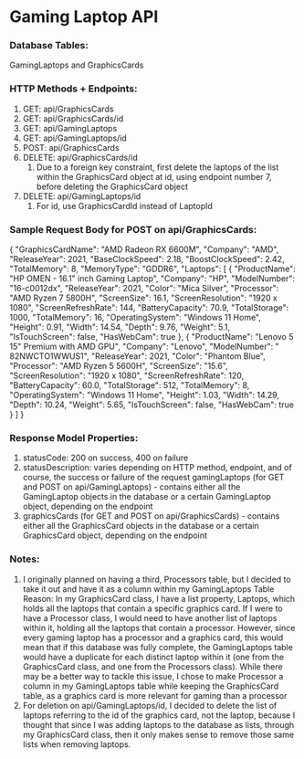 # Gaming Laptop API

### Database Tables: 

GamingLaptops and GraphicsCards

### HTTP Methods + Endpoints:

1. GET: api/GraphicsCards
2. GET: api/GraphicsCards/id
3. GET: api/GamingLaptops
4. GET: api/GamingLaptops/id
5. POST: api/GraphicsCards
6. DELETE: api/GraphicsCards/id
    1. Due to a foreign key constraint, first delete the laptops of the list within the GraphicsCard object at id, using endpoint number 7, before deleting the GraphicsCard object
7. DELETE: api/GamingLaptops/id
    1. For id, use GraphicsCardId instead of LaptopId

### Sample Request Body for POST on api/GraphicsCards:

{
    "GraphicsCardName": "AMD Radeon RX 6600M",
    "Company": "AMD",
    "ReleaseYear": 2021,
    "BaseClockSpeed": 2.18,
    "BoostClockSpeed": 2.42,
    "TotalMemory": 8,
    "MemoryType": "GDDR6",
    "Laptops": [
        {
            "ProductName": "HP OMEN - 16.1\" inch Gaming Laptop",
            "Company": "HP",
            "ModelNumber": "16-c0012dx",
            "ReleaseYear": 2021,
            "Color": "Mica Silver",
            "Processor": "AMD Ryzen 7 5800H",
            "ScreenSize": 16.1,
            "ScreenResolution": "1920 x 1080",
            "ScreenRefreshRate": 144,
            "BatteryCapacity": 70.9,
            "TotalStorage": 1000,
            "TotalMemory": 16,
            "OperatingSystem": "Windows 11 Home",
            "Height": 0.91,
            "Width": 14.54,
            "Depth": 9.76,
            "Weight": 5.1,
            "IsTouchScreen": false,
            "HasWebCam": true
        },
        {
            "ProductName": "Lenovo 5 15\" Premium with AMD GPU",
            "Company": "Lenovo",
            "ModelNumber": " 82NWCTO1WWUS1",
            "ReleaseYear": 2021,
            "Color": "Phantom Blue",
            "Processor": "AMD Ryzen 5 5600H",
            "ScreenSize": "15.6",
            "ScreenResolution": "1920 x 1080",
            "ScreenRefreshRate": 120,
            "BatteryCapacity": 60.0,
            "TotalStorage": 512,
            "TotalMemory": 8,
            "OperatingSystem": "Windows 11 Home",
            "Height": 1.03,
            "Width": 14.29,
            "Depth": 10.24,
            "Weight": 5.65,
            "IsTouchScreen": false,
            "HasWebCam": true
        }
    ]
}
 
### Response Model Properties:
1. statusCode: 200 on success, 400 on failure
2. statusDescription: varies depending on HTTP method, endpoint, and of course, the success or failure of the request
gamingLaptops (for GET and POST on api/GamingLaptops) - contains either all the GamingLaptop objects in the database or a certain GamingLaptop object, depending on the endpoint  
3. graphicsCards (for GET and POST on api/GraphicsCards) - contains either all the GraphicsCard objects in the database or a certain GraphicsCard object, depending on the endpoint  
 
### Notes:

1. I originally planned on having a third, Processors table, but I decided to take it out and have it as a column within my GamingLaptops Table
Reason: In my GraphicsCard class, I have a list property, Laptops, which holds all the laptops that contain a specific graphics card. If I were to have a Processor class, I would need to have another list of laptops within it, holding all the laptops that contain a processor. However, since every gaming laptop has a processor and a graphics card, this would mean that if this database was fully complete, the GamingLaptops table would have a duplicate for each distinct laptop within it (one from the GraphicsCard class, and one from the Processors class). While there may be a better way to tackle this issue, I chose to make Processor a column in my GamingLaptops table while keeping the GraphicsCard table, as a graphics card is more relevant for gaming than a processor
2. For deletion on api/GamingLaptops/id, I decided to delete the list of laptops referring to the id of the graphics card, not the laptop, because I thought that since I was adding laptops to the database as lists, through my GraphicsCard class, then it only makes sense to remove those same lists when removing laptops.  








